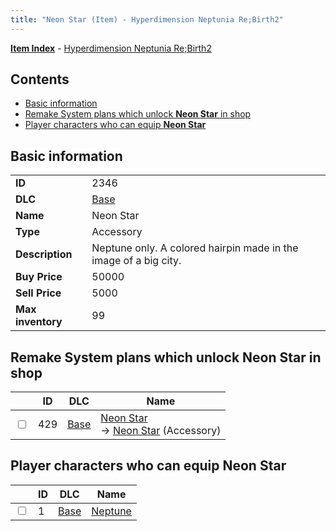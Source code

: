 ```yaml
---
title: "Neon Star (Item) - Hyperdimension Neptunia Re;Birth2"
---
```


[**Item Index**](/neptunia/rb2/item/index.html) - [Hyperdimension Neptunia Re;Birth2](/neptunia/rb2)

## Contents

- [Basic information](#basic-information)
- [Remake System plans which unlock **Neon Star** in shop](#remake-system-plans-which-unlock-neon-star-in-shop)
- [Player characters who can equip **Neon Star**](#player-characters-who-can-equip-neon-star)

## Basic information

|   |   |
| -- | -- |
| **ID** | 2346 |
| **DLC** | [Base](/neptunia/rb2/dlc/0-base.html) |
| **Name** | Neon Star |
| **Type** | Accessory |
| **Description** | Neptune only. A colored hairpin made in the image of a big city. |
| **Buy Price** | 50000 |
| **Sell Price** | 5000 |
| **Max inventory** | 99 |

## Remake System plans which unlock **Neon Star** in shop

|    | ID | DLC | Name |
| -- | -- | --- | ---- |
| <input type="checkbox" id="rb2-remake-0-429" class="trackbox" /> | 429 | [Base](/neptunia/rb2/dlc/0-base.html) | [Neon Star](/neptunia/rb2/remake/0-429-neon-star.html)<br />→ [Neon Star](/neptunia/rb2/item/0-2346-neon-star.html) (Accessory) |

## Player characters who can equip **Neon Star**

|    | ID | DLC | Name |
| -- | -- | --- | ---- |
| <input type="checkbox" id="rb2-player-0-1" class="trackbox" /> | 1 | [Base](/neptunia/rb2/dlc/0-base.html) | [Neptune](/neptunia/rb2/player/0-1-neptune.html) |